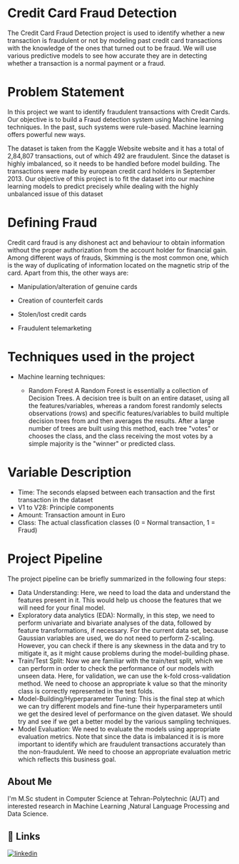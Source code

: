 
# Credit Card Fraud Detection

The Credit Card Fraud Detection project is used to identify whether a new transaction is fraudulent or not by modeling past credit card transactions with the knowledge of the ones that turned out to be fraud. We will use various predictive models to see how accurate they are in detecting whether a transaction is a normal payment or a fraud.

# Problem Statement

In this project we want to identify fraudulent transactions with Credit Cards. Our objective is to build a Fraud detection system using Machine learning techniques. In the past, such systems were rule-based. Machine learning offers powerful new ways.

The dataset is taken from the Kaggle Website website and it has a total of 2,84,807 transactions, out of which 492 are fraudulent. Since the dataset is highly imbalanced, so it needs to be handled before model building.
The transactions were made by european credit card holders in September 2013. Our objective of this project is to fit the dataset into our machine learning models to predict precisely while dealing with the highly unbalanced issue of this dataset

# Defining Fraud

Credit card fraud is any dishonest act and behaviour to obtain information without the proper authorization from the account holder for financial gain. Among different ways of frauds, Skimming is the most common one, which is the way of duplicating of information located on the magnetic strip of the card. Apart from this, the other ways are:

* Manipulation/alteration of genuine cards

* Creation of counterfeit cards

* Stolen/lost credit cards

* Fraudulent telemarketing

# Techniques used in the project

* Machine learning techniques:

    * Random Forest
    A Random Forest is essentially a collection of Decision Trees. A decision tree is built on an entire dataset, using all the features/variables, whereas a random forest randomly selects observations (rows) and specific features/variables to build multiple decision trees from and then averages the results. After a large number of trees are built using this method, each tree "votes" or chooses the class, and the class receiving the most votes by a simple majority is the "winner" or predicted class.

# Variable Description

* Time: The seconds elapsed between each transaction and the first transaction in the dataset
* V1 to V28: Principle components
* Amount: Transaction amount in Euro
* Class: The actual classfication classes (0 = Normal transaction, 1 = Fraud) 

# Project Pipeline

The project pipeline can be briefly summarized in the following four steps:

* Data Understanding: Here, we need to load the data and understand the features present in it. This would help us choose the features that we will need for your final model.
* Exploratory data analytics (EDA): Normally, in this step, we need to perform univariate and bivariate analyses of the data, followed by feature transformations, if necessary. For the current data set, because Gaussian variables are used, we do not need to perform Z-scaling. However, you can check if there is any skewness in the data and try to mitigate it, as it might cause problems during the model-building phase.
* Train/Test Split: Now we are familiar with the train/test split, which we can perform in order to check the performance of our models with unseen data. Here, for validation, we can use the k-fold cross-validation method. We need to choose an appropriate k value so that the minority class is correctly represented in the test folds.
* Model-Building/Hyperparameter Tuning: This is the final step at which we can try different models and fine-tune their hyperparameters until we get the desired level of performance on the given dataset. We should try and see if we get a better model by the various sampling techniques.
* Model Evaluation: We need to evaluate the models using appropriate evaluation metrics. Note that since the data is imbalanced it is is more important to identify which are fraudulent transactions accurately than the non-fraudulent. We need to choose an appropriate evaluation metric which reflects this business goal.


##  About Me
I'm M.Sc student in Computer Science at Tehran-Polytechnic (AUT) and interested research in Machine Learning ,Natural Language Processing and Data Science.


## 🔗 Links
[![linkedin](https://img.shields.io/badge/linkedin-0A66C2?style=for-the-badge&logo=linkedin&logoColor=white)](https://www.linkedin.com/in/fatemeh-arab/)


